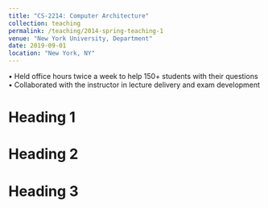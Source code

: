 ```yaml
---
title: "CS-2214: Computer Architecture"
collection: teaching
permalink: /teaching/2014-spring-teaching-1
venue: "New York University, Department"
date: 2019-09-01
location: "New York, NY"
---
```


• Held office hours twice a week to help 150+ students with their questions
• Collaborated with the instructor in lecture delivery and exam development

Heading 1
======

Heading 2
======

Heading 3
======
